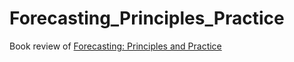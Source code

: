 # Forecasting_Principles_Practice
Book review of [Forecasting: Principles and Practice](https://otexts.com/fpp2/)



